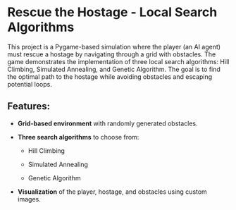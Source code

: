 # Rescue the Hostage - Local Search Algorithms
This project is a Pygame-based simulation where the player (an AI agent) must rescue a hostage by navigating through a grid with obstacles. The game demonstrates the implementation of three local search algorithms: Hill Climbing, Simulated Annealing, and Genetic Algorithm. The goal is to find the optimal path to the hostage while avoiding obstacles and escaping potential loops.

## Features:
* **Grid-based environment** with randomly generated obstacles.

* **Three search algorithms** to choose from:

  * Hill Climbing

  * Simulated Annealing

  * Genetic Algorithm

* **Visualization** of the player, hostage, and obstacles using custom images.
